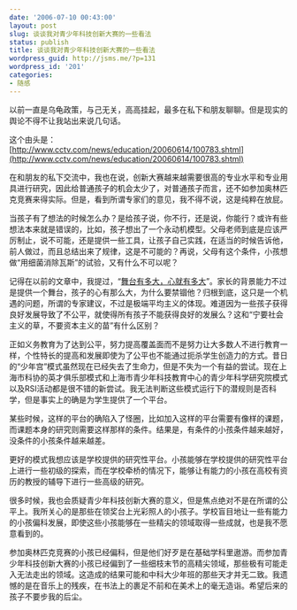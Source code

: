 ```yaml
---
date: '2006-07-10 00:43:00'
layout: post
slug: 谈谈我对青少年科技创新大赛的一些看法
status: publish
title: 谈谈我对青少年科技创新大赛的一些看法
wordpress_guid: http://jsms.me/?p=131
wordpress_id: '201'
categories:
- 随感
---
```


以前一直是乌龟政策，与己无关，高高挂起，最多在私下和朋友聊聊。但是现实的舆论不得不让我站出来说几句话。


这个由头是：  
[http://www.cctv.com/news/education/20060614/100783.shtml](http://www.cctv.com/news/education/20060614/100783.shtml)


在和朋友的私下交流中，我也在说，创新大赛越来越需要很高的专业水平和专业用具进行研究，因此给普通孩子的机会太少了，对普通孩子而言，还不如参加奥林匹克竞赛来得实际。但是，看到所谓专家们的意见，我不得不说，这是纯粹在放屁。


当孩子有了想法的时候怎么办？是给孩子说，你不行，还是说，你能行？或许有些想法本来就是错误的，比如，孩子想出了一个永动机模型。父母老师到底是应该严厉制止，说不可能，还是提供一些工具，让孩子自己实践，在适当的时候告诉他，前人做过，而且总结出来了规律，这是不可能的？再说，父母有这个条件，小孩想做“用细菌消除瓦斯”的试验，又有什么不可以呢？


记得在以前的文章中，我提过，“[舞台有多大，心就有多大](http://jsms.spaces.msn.com/blog/cns!AF9048FC0E149C69!414.entry)”。家长的背景能力不过是提供一个舞台，孩子的心有那么大，为什么要禁锢他？归根到底，这只是一个机遇的问题，所谓的专家建议，不过是极端平均主义的体现。难道因为一些孩子获得良好发展导致了不公平，就使得所有孩子不能获得良好的发展么？这和“宁要社会主义的草，不要资本主义的苗”有什么区别？


正如义务教育为了达到公平，努力提高覆盖面而不是努力让大多数人不进行教育一样，个性特长的提高和发展即使为了公平也不能通过扼杀学生创造力的方式。昔日的“少年宫”模式虽然现在已经失去了生命力，但是不失为一个有益的尝试。现在上海市科协的英才俱乐部模式和上海市青少年科技教育中心的青少年科学研究院模式以及RSI活动都是很不错的新尝试。我无法判断这些模式运行下的潜规则是否科学，但是事实上的确是为学生提供了一个平台。


某些时候，这样的平台的确陷入了怪圈，比如加入这样的平台需要有像样的课题，而课题本身的研究则需要这样那样的条件。结果是，有条件的小孩条件越来越好，没条件的小孩条件越来越差。


更好的模式我想应该是学校提供的研究性平台。小孩能够在学校提供的研究性平台上进行一些初级的探索，而在学校牵桥的情况下，能够让有能力的小孩在高校有资历的教授的辅导下进行一些高级的研究。


很多时候，我也会质疑青少年科技创新大赛的意义，但是焦点绝对不是在所谓的公平上。我所关心的是那些在领奖台上光彩照人的小孩子。学校盲目地让一些有能力的小孩偏科发展，即使这些小孩能够在一些精尖的领域取得一些成就，也是我不愿意看到的。


参加奥林匹克竞赛的小孩已经偏科，但是他们好歹是在基础学科里遨游。而参加青少年科技创新大赛的小孩已经偏到了一些细枝末节的高精尖领域，那些极有可能走入无法走出的领域。这造成的结果可能和中科大少年班的那些天才并无二致。我遗憾的是在音乐上的残疾，在书法上的裹足不前和在美术上的毫无造诣。希望后来的孩子不要步我的后尘。
